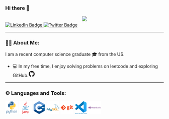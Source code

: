 ### Hi there 👋

<!--
**ddrilling/ddrilling** is a ✨ _special_ ✨ repository because its `README.md` (this file) appears on your GitHub profile.

Here are some ideas to get you started:

- 🔭 I’m currently working on ...
- 🌱 I’m currently learning ...
- 👯 I’m looking to collaborate on ...
- 🤔 I’m looking for help with ...
- 💬 Ask me about ...
- 📫 How to reach me: ...
- 😄 Pronouns: ...
- ⚡ Fun fact: ...
-->

<div id="gif" align="center">
    <img src = "https://media0.giphy.com/media/HzPtbOKyBoBFsK4hyc/giphy.gif" width = "100"/>
</div>

<div id = "badges">
    <a href = "https://www.linkedin.com/in/dayton-drilling">
        <img src = "https://img.shields.io/badge/LinkedIn-blue?style=for-the-badge&logo=linkedin&logoColor=white" alt = "LinkedIn Badge"/>
    </a>
    <a href = "https://twitter.com/whosyababydaddy">
        <img src = "https://img.shields.io/badge/twitter-blue?style=for-the-badge&logo=twitter&logoColor=white" alt = "Twitter Badge"/>
    </a>
</div>

---

### :man_technologist: About Me:

I am a recent computer science graduate :mortar_board: from the US.

- :computer: In my free time, I enjoy solving problems on leetcode and exploring GitHub.<img src = "https://github.com/devicons/devicon/blob/master/icons/github/github-original.svg" title = "Git" width = "20" height = "20"/>

---

### :gear: Languages and Tools:

<div id = "devicons">
    <img src = "https://github.com/devicons/devicon/blob/master/icons/python/python-original-wordmark.svg" title = "Python" width = "40" height = "40"/>
    <img src = "https://github.com/devicons/devicon/blob/master/icons/java/java-original-wordmark.svg" title = "Java" width = "40" height = "40"/>
    <img src = "https://github.com/devicons/devicon/blob/master/icons/cplusplus/cplusplus-original.svg" title = "Cpp" width = "40" height = "40"/>
    <img src = "https://github.com/devicons/devicon/blob/master/icons/mysql/mysql-original-wordmark.svg" title = "Mysql" width = "40" height = "40"/>
    <img src = "https://github.com/devicons/devicon/blob/master/icons/git/git-plain-wordmark.svg" title = "Git" width = "40" height = "40"/>
    <img src = "https://github.com/devicons/devicon/blob/master/icons/vscode/vscode-original-wordmark.svg" title = "Vscode" width = "40" height = "40"/>
    <img src = "https://github.com/devicons/devicon/blob/master/icons/visualstudio/visualstudio-plain-wordmark.svg" title = "Vs" width = "40" height = "40"/>
</div>

<!-- add badges for programming languages use github/devicons also add section headings using markdown
<div id = "languages">
    <a>  
    </a>
</div>
-->